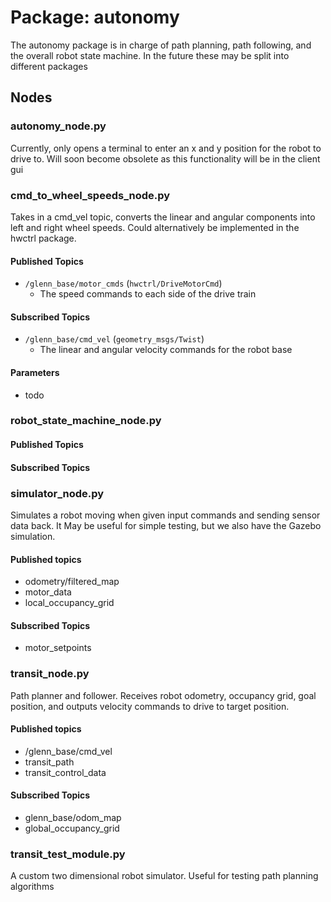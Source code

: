 #  Package: autonomy

The autonomy package is in charge of path planning, path following, and the overall robot state machine.
In the future these may be split into different packages

## Nodes

### autonomy_node.py
Currently, only opens a terminal to enter an x and y position for the robot to drive to.
Will soon become obsolete as this functionality will be in the client gui

### cmd_to_wheel_speeds_node.py
Takes in a cmd_vel topic, converts the linear and angular components into left and right wheel speeds.
Could alternatively be implemented in the hwctrl package.

#### Published Topics
* `/glenn_base/motor_cmds` (`hwctrl/DriveMotorCmd`)
  * The speed commands to each side of the drive train

#### Subscribed Topics
* `/glenn_base/cmd_vel` (`geometry_msgs/Twist`)
  * The linear and angular velocity commands for the robot base

#### Parameters
* todo

### robot_state_machine_node.py

#### Published Topics

#### Subscribed Topics


### simulator_node.py
Simulates a robot moving when given input commands and sending sensor data back. It May be useful for simple testing, but we also have the Gazebo simulation.

#### Published topics  
* odometry/filtered_map
* motor_data
* local_occupancy_grid
#### Subscribed Topics
* motor_setpoints

### transit_node.py
Path planner and follower. Receives robot odometry, occupancy grid, goal position, and outputs velocity commands to drive to target position. 
#### Published topics 
* /glenn_base/cmd_vel
* transit_path
* transit_control_data
#### Subscribed Topics
* glenn_base/odom_map
* global_occupancy_grid

### transit_test_module.py
A custom two dimensional robot simulator. Useful for testing path planning algorithms
